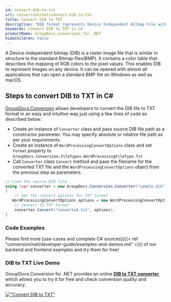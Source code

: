 ```yaml
---
id: convert-dib-to-txt
url: conversion/net/convert-dib-to-txt
title: Convert DIB to TXT
description: "DIB format represents Device Independent Bitmap File with .dib extension. Learn how to convert DIB to TXT file programmatically in C# language using GroupDocs.Conversion for .NET library."
keywords: Convert DIB to TXT in C#
productName: GroupDocs.Conversion for .NET
hideChildren: False
---
```


A Device-Independent bitmap (DIB) is a raster image file that is similar in structure to the standard Bitmap files(BMP). It contains a color table that describes the mapping of RGB colors to the pixel values. This enables DIB to represent images on any device. It can be opened with almost all applications that can open a standard BMP file on Windows as well as macOS.

## Steps to convert DIB to TXT in C#

[GroupDocs.Conversion](https://products.groupdocs.com/conversion/net) allows developers to convert the DIB file to TXT format in an easy and intuitive way just using a few lines of code as described below:

* Create an instance of `Converter` class and pass source DIB file path as a constructor parameter. You may specify absolute or relative file path as per your requirements. 
* Create an instance of `WordProcessingConvertOptions` class and set `Format` property to `GroupDocs.Conversion.FileTypes.WordProcessingFileType.Txt`
* Call `Converter` class `Convert` method and pass the filename for the converted TXT file and the `WordProcessingConvertOptions` object from the previous step as parameters.

```csharp
// Load the source DIB file
using (var converter = new GroupDocs.Conversion.Converter("sample.dib"))
{
    // Set the convert options for TXT format
   WordProcessingConvertOptions options = new WordProcessingConvertOptions { Format = GroupDocs.Conversion.FileTypes.WordProcessingFileType.Txt };
    // Convert to TXT format
    converter.Convert("converted.txt", options);
}
```

### Code Examples

Please find more [use-cases and complete C# sources]({{< ref "conversion/net/developer-guide/examples-and-demos.md" >}}) of our backend and frontend examples and try them for free!

### DIB to TXT Live Demo

GroupDocs.Conversion for .NET provides an online [**DIB to TXT converter**](https://products.groupdocs.app/conversion/dib-to-txt), which allows you to try it for free and check conversion quality and accuracy.

[!["Convert DIB to TXT"](conversion/net/images/convert-to-txt/convert-dib-to-txt.png)](https://products.groupdocs.app/conversion/dib-to-txt)
